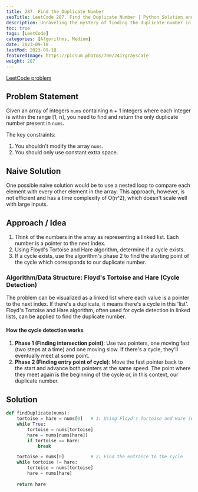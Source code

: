 ```yaml
---
title: 287. Find the Duplicate Number
seoTitle: LeetCode 287. Find the Duplicate Number | Python Solution and Explanation
description: Unraveling the mystery of finding the duplicate number in an array.
toc: true
tags: [LeetCode]
categories: [Algorithms, Medium]
date: 2023-09-18
lastMod: 2023-09-18
featuredImage: https://picsum.photos/700/241?grayscale
weight: 287
---
```




[LeetCode problem](<https://leetcode.com/problems/find-the-duplicate-number/>)

## Problem Statement

Given an array of integers `nums` containing n + 1 integers where each integer is within the range [1, n], you need to find and return the only duplicate number present in `nums`.

The key constraints:

1. You shouldn't modify the array `nums`.
2. You should only use constant extra space.

## Naive Solution

One possible naive solution would be to use a nested loop to compare each element with every other element in the array. This approach, however, is not efficient and has a time complexity of O(n^2), which doesn't scale well with large inputs.

## Approach / Idea

1. Think of the numbers in the array as representing a linked list. Each number is a pointer to the next index.
2. Using Floyd's Tortoise and Hare algorithm, determine if a cycle exists.
3. If a cycle exists, use the algorithm's phase 2 to find the starting point of the cycle which corresponds to our duplicate number.

### Algorithm/Data Structure: Floyd's Tortoise and Hare (Cycle Detection)

The problem can be visualized as a linked list where each value is a pointer to the next index. If there's a duplicate, it means there's a cycle in this 'list'. Floyd's Tortoise and Hare algorithm, often used for cycle detection in linked lists, can be applied to find the duplicate number.

#### How the cycle detection works

1. **Phase 1 (Finding intersection point)**: Use two pointers, one moving fast (two steps at a time) and one moving slow. If there's a cycle, they'll eventually meet at some point.
2. **Phase 2 (Finding entry point of cycle)**: Move the fast pointer back to the start and advance both pointers at the same speed. The point where they meet again is the beginning of the cycle or, in this context, our duplicate number.

## Solution

```python
def findDuplicate(nums):
    tortoise = hare = nums[0]   # 1: Using Floyd's Tortoise and Hare (Cycle Detection)
    while True:
        tortoise = nums[tortoise]
        hare = nums[nums[hare]]
        if tortoise == hare:
            break

    tortoise = nums[0]          # 2: Find the entrance to the cycle
    while tortoise != hare:
        tortoise = nums[tortoise]
        hare = nums[hare]
        
    return hare
```
